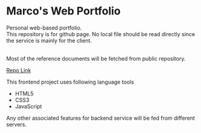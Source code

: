 # Marco's                                                                                                                                                                                                                                               Web Portfolio
Personal web-based portfolio.
<br/>
This repository is for github page. No local file should be read directly since the service is mainly for the client.


<br/>
Most of the reference documents will be fetched from public repository.

[Repo Link](https://github.com/MarcoBackman/RSSDocs/tree/main/xmlfiles) 

This frontend project uses following language tools
- HTML5
- CSS3
- JavaScript

Any other associated features for backend service will be fed from different servers.